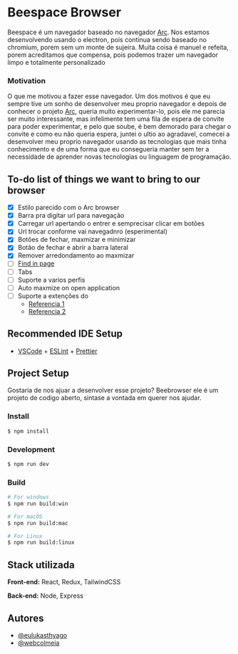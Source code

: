 # Beespace Browser

Beespace é um navegador baseado no navegador [Arc](https://arc.net/). Nos estamos desenvolvendo usando o electron, pois continua sendo baseado no chromium, porem sem um monte de sujeira. Muita coisa é manuel e refeita, porem acreditamos que compensa, pois podemos trazer um navegador limpo e totalmente personalizado

### Motivation

O que me motivou a fazer esse navegador. Um dos motivos é que eu sempre tive um sonho de desenvolver meu proprio navegador e depois de conhecer o projeto [Arc](https://arc.net/), queria muito experimentar-lo, pois ele me parecia ser muito interessante, mas infelimente tem uma fila de espera de convite para poder experimentar, e pelo que soube, é bem demorado para chegar o convite e como eu não queria espera, juntei o ultio ao agradavel, comecei a desenvolver meu proprio navegador usando as tecnologias que mais tinha conhecimento e de uma forma que eu consegueria manter sem ter a necessidade de aprender novas tecnologias ou linguagem de programação.

## To-do list of things we want to bring to our browser

- [x] Estilo parecido com o Arc browser
- [x] Barra pra digitar url para navegação
- [x] Carregar url apertando o entrer e semprecisar clicar em botões
- [x] Url trocar conforme vai navegadnro (esperimental)
- [x] Botões de fechar, maxmizar e minimizar
- [x] Botão de fechar e abrir a barra lateral
- [x] Remover arredondamento ao maxmizar
- [ ] [Find in page](https://www.electronjs.org/docs/latest/api/webview-tag#webviewfindinpagetext-options)
- [ ] Tabs
- [ ] Suporte a varios perfis
- [ ] Auto maxmize on open application
- [ ] Suporte a extenções do
    - [Referencia 1](https://www.electronjs.org/pt/docs/latest/api/extensions)
    - [Referencia 2](https://github.com/ramboxapp/electron-chrome-extensions)

## Recommended IDE Setup

- [VSCode](https://code.visualstudio.com/) + [ESLint](https://marketplace.visualstudio.com/items?itemName=dbaeumer.vscode-eslint) + [Prettier](https://marketplace.visualstudio.com/items?itemName=esbenp.prettier-vscode)

## Project Setup
Gostaria de nos ajuar a desenvolver esse projeto? Beebrowser ele é um projeto de codigo aberto, sintase a vontada em querer nos ajudar.

### Install

```bash
$ npm install
```

### Development

```bash
$ npm run dev
```

### Build

```bash
# For windows
$ npm run build:win

# For macOS
$ npm run build:mac

# For Linux
$ npm run build:linux
```

## Stack utilizada

**Front-end:** React, Redux, TailwindCSS

**Back-end:** Node, Express


## Autores

- [@eulukasthyago](https://www.github.com/eulukasthyago)
- [@webcolmeia](https://www.github.com/webcolmeia)


